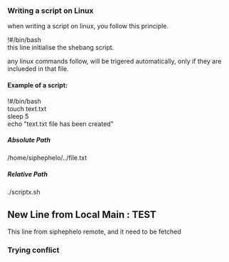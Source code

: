 ### Writing a script on Linux
when writing a script on linux, you follow this principle.

!#/bin/bash \
this line initialise the shebang script.

any linux commands follow, will be trigered automatically, only if they are inclueded in that file.

#### Example of a script:
!#/bin/bash \
touch text.txt \
sleep 5 \
echo "text.txt file has been created"

##### Absolute Path
/home/siphephelo/../file.txt 

##### Relative Path
./scriptx.sh

## New Line from Local Main : TEST

This line from siphephelo remote, and it need to be fetched

### Trying conflict